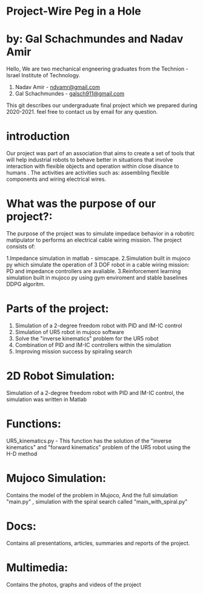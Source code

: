 # Project-Wire Peg in a Hole 
# by: Gal Schachmundes and Nadav Amir

Hello,
We are two mechanical engneering graduates from the Technion - Israel Institute of Technology.
1. Nadav Amir - ndvamr@gmail.com
2. Gal Schachmundes - galsch911@gmail.com 

This git describes our undergraduate final project which we prepared during 2020-2021. 
feel free to contact us by email for any question.

# introduction
Our project was part of an association that aims to create a set of tools that will help industrial robots to behave better in situations that involve interaction with flexible objects and operation within close disance to humans .
The activities are activities such as: assembling flexible components and wiring electrical wires.

# What was the purpose of our project?:
The purpose of the project was to simulate impedace behavior in a robotirc  matipulator to performs an electrical cable wiring mission.
The project consists of:

1.Impedance simulation in matlab - simscape.
2.Simulation built in mujoco py which simulate the operation of 3 DOF robot in a cable wiring mission: PD and impedance controllers are avaliable.
3.Reinforcement learning simulation built in mujoco py using gym enviroment and stable baselines DDPG algoritm.  

# Parts of the project:
1. Simulation of a 2-degree freedom robot with PID and IM-IC control
2. Simulation of UR5 robot in mujoco software
3. Solve the "inverse kinematics" problem for the UR5 robot
4. Combination of PID and IM-IC controllers within the simulation
5. Improving mission success by spiraling search

# 2D Robot Simulation:
Simulation of a 2-degree freedom robot with PID and IM-IC control, the simulation was written in Matlab

# Functions:
UR5_kinematics.py - This function has the solution of the "inverse kinematics" and "forward kinematics" problem of the UR5 robot using the H-D method

# Mujoco Simulation:
Contains the model of the problem in Mujoco, And the full simulation "main.py" , simulation with the spiral search called "main_with_spiral.py"

# Docs:
Contains all presentations, articles, summaries and reports of the project.

# Multimedia:
Contains the photos, graphs and videos of the project
